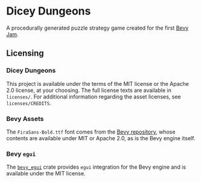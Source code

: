 # Dicey Dungeons

A procedurally generated puzzle strategy game created for the first [Bevy Jam](https://itch.io/jam/bevy-jam-1).

## Licensing
### Dicey Dungeons

This project is available under the terms of the MIT license or the Apache 2.0 license, at your choosing. The full license texts are available in `licenses/`. For additional information regarding the asset licenses, see `licenses/CREDITS`.

### Bevy Assets

The `FiraSans-Bold.ttf` font comes from the [Bevy repository](https://github.com/bevyengine/bevy), whose contents are available under MIT or Apache 2.0, as is the Bevy engine itself.

### Bevy `egui`

The [`bevy_egui`](https://github.com/mvlabat/bevy_egui) crate provides `egui` integration for the Bevy engine and is available under the MIT license.
